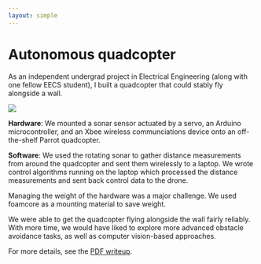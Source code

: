 ```yaml
---
layout: simple
---
```


# Autonomous quadcopter

As an independent undergrad project in Electrical Engineering (along with one fellow EECS student), I built a quadcopter that could stably fly alongside a wall.

![](/images/project_images/quadcopter/device.jpg)

**Hardware**: We mounted a sonar sensor actuated by a servo, an Arduino microcontroller, and an Xbee wireless communciations device onto an off-the-shelf Parrot quadcopter.

**Software**: We used the rotating sonar to gather distance measurements from around the quadcopter and sent them wirelessly to a laptop. We wrote control algorithms running on the laptop which processed the distance measurements and sent back control data to the drone.

Managing the weight of the hardware was a major challenge. We used foamcore
as a mounting material to save weight.

We were able to get the quadcopter flying alongside the wall fairly reliably.
With more time, we would have liked to explore more advanced
obstacle avoidance tasks, as well as computer vision-based approaches.

For more details, see the [PDF writeup](/resources/quadcopter-report.pdf).
